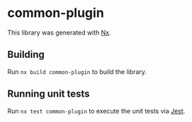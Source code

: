 # common-plugin

This library was generated with [Nx](https://nx.dev).

## Building

Run `nx build common-plugin` to build the library.

## Running unit tests

Run `nx test common-plugin` to execute the unit tests via [Jest](https://jestjs.io).
